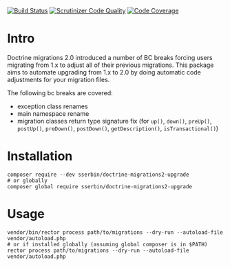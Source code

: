 [![Build Status](https://travis-ci.com/sserbin/doctrine-migrations2-upgrade.svg?branch=master)](https://travis-ci.com/sserbin/doctrine-migrations2-upgrade)
[![Scrutinizer Code Quality](https://scrutinizer-ci.com/g/sserbin/doctrine-migrations2-upgrade/badges/quality-score.png?b=master)](https://scrutinizer-ci.com/g/sserbin/doctrine-migrations2-upgrade/?branch=master)
[![Code Coverage](https://scrutinizer-ci.com/g/sserbin/doctrine-migrations2-upgrade/badges/coverage.png?b=master)](https://scrutinizer-ci.com/g/sserbin/doctrine-migrations2-upgrade/?branch=master)

# Intro
Doctrine migrations 2.0 introduced a number of BC breaks forcing users migrating from 1.x to adjust all of their previous migrations.
This package aims to automate upgrading from 1.x to 2.0 by doing automatic code adjustments for your migration files.

The following bc breaks are covered:
- exception class renames
- main namespace rename
- migration classes return type signature fix (for `up()`, `down()`, `preUp()`, `postUp()`, `preDown()`, `postDown()`, `getDescription()`, `isTransactional()`)

# Installation
```
composer require --dev sserbin/doctrine-migrations2-upgrade
# or globally
composer global require sserbin/doctrine-migrations2-upgrade
```

# Usage
```
vendor/bin/rector process path/to/migrations --dry-run --autoload-file vendor/autoload.php
# or if installed globally (assuming global composer is in $PATH)
rector process path/to/migrations --dry-run --autoload-file vendor/autoload.php
```
